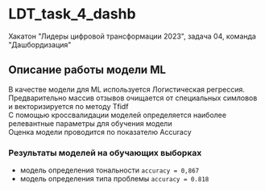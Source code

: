 # LDT_task_4_dashb
Хакатон "Лидеры цифровой трансформации 2023", задача 04, команда "Дашбордизация"

## Описание работы модели ML 
В качестве модели для ML используется Логистическая регрессия.\
Предварительно массив отзывов очищается от специальных симловов и векторизируется по методу Tfidf\
С помощью кроссвалидации моделей определяется наиболее релевантные параметры для обучения модели\
Оценка модели проводится по показателю Accuracy

### Результаты моделей на обучающих выборках
* модель определения тональности `accuracy = 0,867`
* модель определения типа проблемы `accuracy = 0.818`
